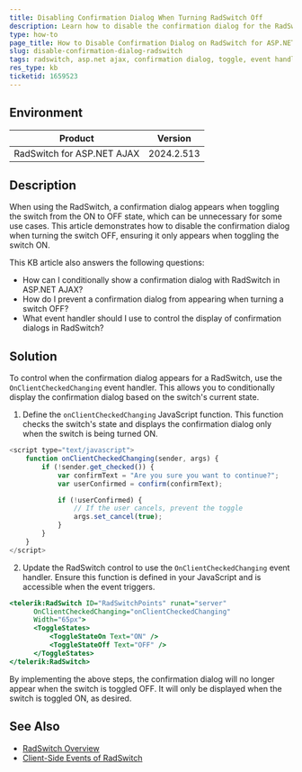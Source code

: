 ```yaml
---
title: Disabling Confirmation Dialog When Turning RadSwitch Off
description: Learn how to disable the confirmation dialog for the RadSwitch component in ASP.NET AJAX when switching from ON to OFF state.
type: how-to
page_title: How to Disable Confirmation Dialog on RadSwitch for ASP.NET AJAX
slug: disable-confirmation-dialog-radswitch
tags: radswitch, asp.net ajax, confirmation dialog, toggle, event handling
res_type: kb
ticketid: 1659523
---
```


## Environment

| Product | Version |
| --- | --- |
| RadSwitch for ASP.NET AJAX | 2024.2.513 |

## Description

When using the RadSwitch, a confirmation dialog appears when toggling the switch from the ON to OFF state, which can be unnecessary for some use cases. This article demonstrates how to disable the confirmation dialog when turning the switch OFF, ensuring it only appears when toggling the switch ON.

This KB article also answers the following questions:
- How can I conditionally show a confirmation dialog with RadSwitch in ASP.NET AJAX?
- How do I prevent a confirmation dialog from appearing when turning a switch OFF?
- What event handler should I use to control the display of confirmation dialogs in RadSwitch?

## Solution

To control when the confirmation dialog appears for a RadSwitch, use the `OnClientCheckedChanging` event handler. This allows you to conditionally display the confirmation dialog based on the switch's current state.

1. Define the `onClientCheckedChanging` JavaScript function. This function checks the switch's state and displays the confirmation dialog only when the switch is being turned ON.

```javascript
<script type="text/javascript">
    function onClientCheckedChanging(sender, args) {
        if (!sender.get_checked()) {
            var confirmText = "Are you sure you want to continue?";
            var userConfirmed = confirm(confirmText);

            if (!userConfirmed) {
                // If the user cancels, prevent the toggle
                args.set_cancel(true);
            }
        }
    }
</script>
```

2. Update the RadSwitch control to use the `OnClientCheckedChanging` event handler. Ensure this function is defined in your JavaScript and is accessible when the event triggers.

```asp
<telerik:RadSwitch ID="RadSwitchPoints" runat="server" 
      OnClientCheckedChanging="onClientCheckedChanging"
      Width="65px">
      <ToggleStates>
          <ToggleStateOn Text="ON" />
          <ToggleStateOff Text="OFF" />
      </ToggleStates>
</telerik:RadSwitch>
```

By implementing the above steps, the confirmation dialog will no longer appear when the switch is toggled OFF. It will only be displayed when the switch is toggled ON, as desired.

## See Also

- [RadSwitch Overview](https://docs.telerik.com/devtools/aspnet-ajax/controls/switch/overview)
- [Client-Side Events of RadSwitch](https://docs.telerik.com/devtools/aspnet-ajax/controls/switch/client-side-programming/events)
